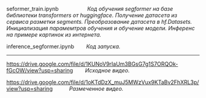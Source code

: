 seformer_train.ipynb     $~~~~~~~~~~~~~~~~~$             _Код обучения segformer на базе библиотеки transformers от huggingface. Получение датасета из сервиса разметки segments. Преобразование датасета в hf.Datasets. Инициализация парамемтров обучения и обучение модели. Инференс на примере картинок из интернета._

inference_segformer.ipynb  $~~~~~~$ _Код запуска._


***

https://drive.google.com/file/d/1KUNoV9rIaUm3BGsG7g1S7ORQOk-fGcOW/view?usp=sharing  $~~~~~~$  _Исходное видео._

https://drive.google.com/file/d/1oKTdDzX_muJ5MWzVux9KTaBv2FhXRL3p/view?usp=sharing  $~~~~~~~~~$  _Размеченное видео._
